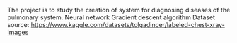 The project is to study the creation of system for diagnosing diseases of the pulmonary system.
Neural network
Gradient descent algorithm
Dataset source: https://www.kaggle.com/datasets/tolgadincer/labeled-chest-xray-images

